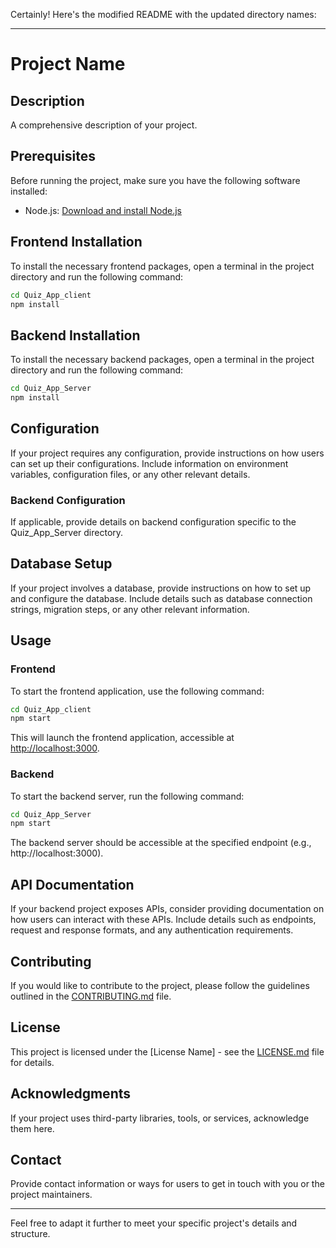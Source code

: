 Certainly! Here's the modified README with the updated directory names:

---

# Project Name

## Description

A comprehensive description of your project.

## Prerequisites

Before running the project, make sure you have the following software installed:

- Node.js: [Download and install Node.js](https://nodejs.org/)

## Frontend Installation

To install the necessary frontend packages, open a terminal in the project directory and run the following command:

```bash
cd Quiz_App_client
npm install
```

## Backend Installation

To install the necessary backend packages, open a terminal in the project directory and run the following command:

```bash
cd Quiz_App_Server
npm install
```

## Configuration

If your project requires any configuration, provide instructions on how users can set up their configurations. Include information on environment variables, configuration files, or any other relevant details.

### Backend Configuration

If applicable, provide details on backend configuration specific to the Quiz_App_Server directory.

## Database Setup

If your project involves a database, provide instructions on how to set up and configure the database. Include details such as database connection strings, migration steps, or any other relevant information.

## Usage

### Frontend

To start the frontend application, use the following command:

```bash
cd Quiz_App_client
npm start
```

This will launch the frontend application, accessible at [http://localhost:3000](http://localhost:3000).

### Backend

To start the backend server, run the following command:

```bash
cd Quiz_App_Server
npm start
```

The backend server should be accessible at the specified endpoint (e.g., http://localhost:3000).

## API Documentation

If your backend project exposes APIs, consider providing documentation on how users can interact with these APIs. Include details such as endpoints, request and response formats, and any authentication requirements.

## Contributing

If you would like to contribute to the project, please follow the guidelines outlined in the [CONTRIBUTING.md](CONTRIBUTING.md) file.

## License

This project is licensed under the [License Name] - see the [LICENSE.md](LICENSE.md) file for details.

## Acknowledgments

If your project uses third-party libraries, tools, or services, acknowledge them here.

## Contact

Provide contact information or ways for users to get in touch with you or the project maintainers.

---

Feel free to adapt it further to meet your specific project's details and structure.
